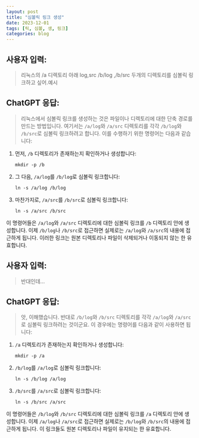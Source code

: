```yaml
---
layout: post
title: "심볼릭 링크 생성"
date: 2023-12-01
tags: [릭, 심볼, 생, 링크]
categories: blog
---
```


## 사용자 입력:
> 리눅스의 /a 디렉토리 아래  log,src   /b/log ,/b/src  두개의 디렉토리를 심볼릭 링크하고 싶어.예시

## ChatGPT 응답:
> 리눅스에서 심볼릭 링크를 생성하는 것은 파일이나 디렉토리에 대한 단축 경로를 만드는 방법입니다. 여기서는 `/a/log`와 `/a/src` 디렉토리를 각각 `/b/log`와 `/b/src`로 심볼릭 링크하려고 합니다. 이를 수행하기 위한 명령어는 다음과 같습니다:

1. 먼저, `/b` 디렉토리가 존재하는지 확인하거나 생성합니다:
   ```
   mkdir -p /b
   ```

2. 그 다음, `/a/log`를 `/b/log`로 심볼릭 링크합니다:
   ```
   ln -s /a/log /b/log
   ```

3. 마찬가지로, `/a/src`를 `/b/src`로 심볼릭 링크합니다:
   ```
   ln -s /a/src /b/src
   ```

이 명령어들은 `/a/log`와 `/a/src` 디렉토리에 대한 심볼릭 링크를 `/b` 디렉토리 안에 생성합니다. 이제 `/b/log`나 `/b/src`로 접근하면 실제로는 `/a/log`와 `/a/src`의 내용에 접근하게 됩니다. 이러한 링크는 원본 디렉토리나 파일이 삭제되거나 이동되지 않는 한 유효합니다.

## 사용자 입력:
> 반대인데...

## ChatGPT 응답:
> 앗, 이해했습니다. 반대로 `/b/log`와 `/b/src` 디렉토리를 각각 `/a/log`와 `/a/src`로 심볼릭 링크하려는 것이군요. 이 경우에는 명령어를 다음과 같이 사용하면 됩니다:

1. `/a` 디렉토리가 존재하는지 확인하거나 생성합니다:
   ```
   mkdir -p /a
   ```

2. `/b/log`를 `/a/log`로 심볼릭 링크합니다:
   ```
   ln -s /b/log /a/log
   ```

3. `/b/src`를 `/a/src`로 심볼릭 링크합니다:
   ```
   ln -s /b/src /a/src
   ```

이 명령어들은 `/b/log`와 `/b/src` 디렉토리에 대한 심볼릭 링크를 `/a` 디렉토리 안에 생성합니다. 이제 `/a/log`나 `/a/src`로 접근하면 실제로는 `/b/log`와 `/b/src`의 내용에 접근하게 됩니다. 이 링크들도 원본 디렉토리나 파일이 유지되는 한 유효합니다.

